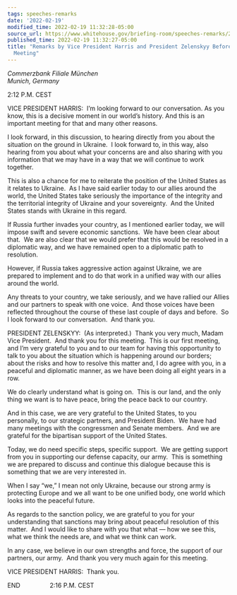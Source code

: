 ```yaml
---
tags: speeches-remarks
date: '2022-02-19'
modified_time: 2022-02-19 11:32:28-05:00
source_url: https://www.whitehouse.gov/briefing-room/speeches-remarks/2022/02/19/remarks-by-vice-president-harris-and-president-zelenskyy-before-bilateral-meeting/
published_time: 2022-02-19 11:32:27-05:00
title: "Remarks by Vice President Harris and President Zelenskyy Before Bilateral\_\
  Meeting"
---
```

 
*Commerzbank Filiale München  
Munich, Germany*

2:12 P.M. CEST  
  
VICE PRESIDENT HARRIS:  I’m looking forward to our conversation. As you
know, this is a decisive moment in our world’s history. And this is an
important meeting for that and many other reasons.

I look forward, in this discussion, to hearing directly from you about
the situation on the ground in Ukraine.  I look forward to, in this way,
also hearing from you about what your concerns are and also sharing with
you information that we may have in a way that we will continue to work
together.

This is also a chance for me to reiterate the position of the United
States as it relates to Ukraine.  As I have said earlier today to our
allies around the world, the United States take seriously the importance
of the integrity and the territorial integrity of Ukraine and your
sovereignty.  And the United States stands with Ukraine in this regard.

If Russia further invades your country, as I mentioned earlier today, we
will impose swift and severe economic sanctions.  We have been clear
about that.  We are also clear that we would prefer that this would be
resolved in a diplomatic way, and we have remained open to a diplomatic
path to resolution. 

However, if Russia takes aggressive action against Ukraine, we are
prepared to implement and to do that work in a unified way with our
allies around the world.

Any threats to your country, we take seriously, and we have rallied our
Allies and our partners to speak with one voice.  And those voices have
been reflected throughout the course of these last couple of days and
before.  So I look forward to our conversation.  And thank you.  
  
PRESIDENT ZELENSKYY:  (As interpreted.)  Thank you very much, Madam Vice
President.  And thank you for this meeting.  This is our first meeting,
and I’m very grateful to you and to our team for having this opportunity
to talk to you about the situation which is happening around our
borders; about the risks and how to resolve this matter and, I do agree
with you, in a peaceful and diplomatic manner, as we have been doing all
eight years in a row.

We do clearly understand what is going on.  This is our land, and the
only thing we want is to have peace, bring the peace back to our
country.

And in this case, we are very grateful to the United States, to you
personally, to our strategic partners, and President Biden.  We have had
many meetings with the congressmen and Senate members.  And we are
grateful for the bipartisan support of the United States.

Today, we do need specific steps, specific support.  We are getting
support from you in supporting our defense capacity, our army.  This is
something we are prepared to discuss and continue this dialogue because
this is something that we are very interested in.

When I say “we,” I mean not only Ukraine, because our strong army is
protecting Europe and we all want to be one unified body, one world
which looks into the peaceful future.

As regards to the sanction policy, we are grateful to you for your
understanding that sanctions may bring about peaceful resolution of this
matter.  And I would like to share with you that what — how we see this,
what we think the needs are, and what we think can work.

In any case, we believe in our own strengths and force, the support of
our partners, our army.  And thank you very much again for this meeting.

VICE PRESIDENT HARRIS:  Thank you.

END                 2:16 P.M. CEST
